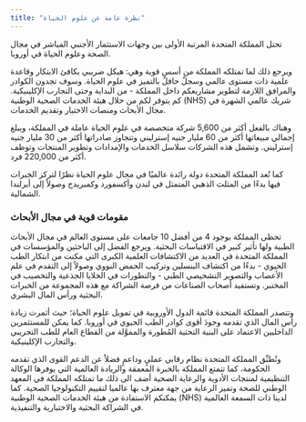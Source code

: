 ```yaml
---
title: "نظرة عامة عن علوم الحياة"
---
```


تحتل المملكة المتحدة المرتبة الأولى بين وجهات الاستثمار الأجنبي المباشر في مجال الصحة وعلوم الحياة في أوروبا.

ويرجع ذلك لما تمتلكه المملكة من أسس قوية وهي: هيكل ضريبي يكافئ الابتكار وقاعدة علمية ذات مستوى عالمي وسجلٌ حافلٌ بالتميز في علوم الحياة. وسوف تجدون الكوادر والمرافق اللازمة لتطوير مشاريعكم داخل المملكة - من البداية وحتى التجارب الإكلينيكية. كم يتوفر لكم من خلال هيئة الخدمات الصحية الوطنية (NHS) شريك عالمي الشهرة في مجال الأبحاث ومنصات الاختبار وتقديم الخدمات.  

وهناك بالفعل أكثر من 5,600 شركة متخصصة في علوم الحياة عاملة في المملكة، ويبلغ إجمالي مبيعاتها أكثر من 60 مليار جنيه إسترليني وتتجاوز صادراتها أكثر من 30 مليار جنيه إسترليني. وتشمل هذه الشركات سلاسل الخدمات والإمدادات وتطوير المنتجات وتوظف أكثر من 220,000 فرد.

كما تُعد المملكة المتحدة دولة رائدة عالميًا في مجال علوم الحياة نظرًا لتركز الخبرات فيها بدءًا من المثلث الذهبي المتمثل في لندن وأكسفورد وكمبريدج وصولاً إلى أيرلندا الشمالية.


### مقومات قوية في مجال الأبحاث

تحظى المملكة بوجود 4 من أفضل 10 جامعات على مستوى العالم في مجال الأبحاث الطبية ولها تأثير كبير في الاقتباسات البحثية. ويرجع الفضل إلى الباحثين والمؤسسات في المملكة المتحدة في العديد من الاكتشافات العلمية الكبرى التي مكنت من ابتكار الطب الحيوي - بدءًا من اكتشاف البنسلين وتركيب الحمض النووي وصولاً إلى التقدم في علم الأعصاب والتصوير التشخيصي الطبي - والتطورات في الخلايا الجذعية والتخصيب في المختبر. وتستفيد أصحاب الصناعات من فرصة الشراكة مع هذه المجموعة من الخبرات البحثية ورأس المال البشري.

وتتصدر المملكة المتحدة قائمة الدول الأوروبية في تمويل علوم الحياة؛ حيث أثمرت زيادة رأس المال الذي تقدمه وجودَ أقوى كوادر الطب الحيوي في أوروبا. كما يمكن للمستثمرين الداخليين الاعتماد على البنية التحتية المُطورة والمموَّلة من القطاع العام للطب التجريبي والتجارب الإكلينيكية.

وتُطبِّق المملكة المتحدة نظام رقابي عمليٍ وداعمٍ فضلاً عن الدعم القوى الذي تقدمه الحكومة، كما تتمتع المملكة بالخبرة المعمقة والريادة العالمية التي يوفرها الوكالة التنظيمية لمنتجات الأدوية والرعاية الصحية أضف الى ذلك ما تمتلكه المملكة في المعهد الوطني للصحة وتميز الرعاية من جهة معترف بها عالميا لتقييم التكنولوجيا الصحية. كما يمكنكم الاستفادة من هيئة الخدمات الصحية الوطنية (NHS) لدينا ذات السمعة العالمية في الشراكة البحثية والاختبارية والتنفيذية.
